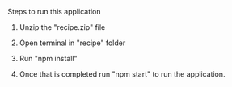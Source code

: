 Steps to run this application

1) Unzip the "recipe.zip" file

2) Open terminal in "recipe" folder

3) Run "npm install"

4) Once that is completed run "npm start" to run the application.